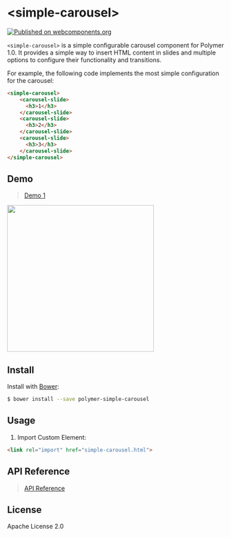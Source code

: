 # \<simple-carousel\>
[![Published on webcomponents.org](https://img.shields.io/badge/webcomponents.org-published-blue.svg)](https://beta.webcomponents.org/element/franjsc/simple-carousel)

`<simple-carousel>` is a simple configurable carousel component for Polymer 1.0. It provides a simple way to insert HTML content in slides and multiple options to configure their functionality and transitions.

For example, the following code implements the most simple configuration for the carousel:

```html
<simple-carousel>
	<carousel-slide>
	  <h3>1</h3>
	</carousel-slide>
	<carousel-slide>
	  <h3>2</h3>
	</carousel-slide>
	<carousel-slide>
	  <h3>3</h3>
	</carousel-slide>         
</simple-carousel>
```

## Demo


> [Demo 1](https://franjsc.github.io/simple-carousel/components/simple-carousel/)

<img src="http://www.bugui.org/Images/carousel.png" width="340"/>

## Install

Install with [Bower](http://bower.io):

```sh
$ bower install --save polymer-simple-carousel
```


## Usage

1. Import Custom Element:

```html
<link rel="import" href="simple-carousel.html">
```

## API Reference

> [API Reference](https://franjsc.github.io/simple-carousel/components/simple-carousel/)


## License

Apache License 2.0
